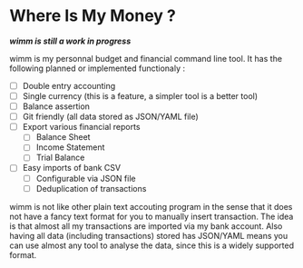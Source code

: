# Where Is My Money ?

***wimm is still a work in progress***

wimm is my personnal budget and financial command line tool. It has the
following planned or implemented functionaly :
- [ ] Double entry accounting
- [ ] Single currency (this is a feature, a simpler tool is a better tool)
- [ ] Balance assertion
- [ ] Git friendly (all data stored as JSON/YAML file)
- [ ] Export various financial reports
  - [ ] Balance Sheet
  - [ ] Income Statement
  - [ ] Trial Balance
- [ ] Easy imports of bank CSV
  - [ ] Configurable via JSON file
  - [ ] Deduplication of transactions

wimm is not like other plain text accouting program in the sense that it does
not have a fancy text format for you to manually insert transaction. The idea is
that almost all my transactions are imported via my bank account. Also having
all data (including transactions) stored has JSON/YAML means you can use almost any
tool to analyse the data, since this is a widely supported format. 
